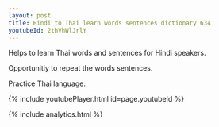 ```yaml
---
layout: post
title: Hindi to Thai learn words sentences dictionary 634 
youtubeId: 2thVhWlJrlY
---
```

 
 
Helps to learn Thai words and sentences for Hindi speakers.

Opportunitiy to repeat the words sentences. 

Practice Thai language. 
 
{% include youtubePlayer.html id=page.youtubeId %}
 
 
{% include analytics.html %}